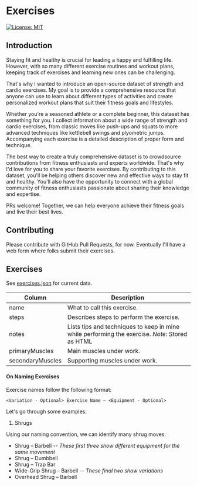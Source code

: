 # Exercises

[![License: MIT](https://img.shields.io/badge/License-MIT-yellow.svg)](https://opensource.org/licenses/MIT)

## Introduction

Staying fit and healthy is crucial for leading a happy and fulfilling life. However, with so many different exercise routines and workout plans, keeping track of exercises and learning new ones can be challenging.

That's why I wanted to introduce an open-source dataset of strength and cardio exercises. My goal is to provide a comprehensive resource that anyone can use to learn about different types of activities and create personalized workout plans that suit their fitness goals and lifestyles.

Whether you're a seasoned athlete or a complete beginner, this dataset has something for you. I collect information about a wide range of strength and cardio exercises, from classic moves like push-ups and squats to more advanced techniques like kettlebell swings and plyometric jumps. Accompanying each exercise is a detailed description of proper form and technique.

The best way to create a truly comprehensive dataset is to crowdsource contributions from fitness enthusiasts and experts worldwide. That's why I'd love for you to share your favorite exercises. By contributing to this dataset, you'll be helping others discover new and effective ways to stay fit and healthy. You'll also have the opportunity to connect with a global community of fitness enthusiasts passionate about sharing their knowledge and expertise.

PRs welcome! Together, we can help everyone achieve their fitness goals and live their best lives.

## Contributing

Please contribute with GitHub Pull Requests, for now. Eventually I'll have a web form where folks submit their exercises.

## Exercises

See [exercises.json](./exercises.json) for current data.

| Column | Description |
| --- | --- |
| name | What to call this exercise. |
| steps | Describes steps to perform the exercise. |
| notes | Lists tips and techniques to keep in mine while performing the exercise. _Note_: Stored as HTML |
| primaryMuscles | Main muscles under work. |
| secondaryMuscles | Supporting muscles under work. |

#### On Naming Exercises

Exercise names follow the following format:

```
<Variation - Optional> Exercise Name – <Equipment - Optional>
```

Let's go through some examples:

1. Shrugs

Using our naming convention, we can identify many shrug moves:

- Shrug – Barbell _-- These first three show different equipment for the same movement_
- Shrug – Dumbbell
- Shrug – Trap Bar
- Wide-Grip Shrug – Barbell _-- These final two show variations_
- Overhead Shrug – Barbell
